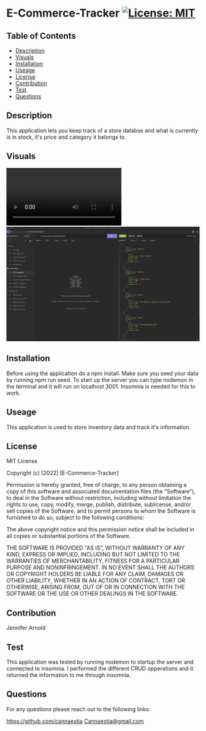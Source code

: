 # E-Commerce-Tracker [![License: MIT](https://img.shields.io/badge/License-MIT-yellow.svg)](https://opensource.org/licenses/MIT)
      
## Table of Contents
* [Description](#description)
* [Visuals](#visuals)
* [Installation](#installation)
* [Useage](#useage)
* [License](#license)
* [Contribution](#contribution)
* [Test](#test)
* [Questions](#questions)

## Description
This application lets you keep track of a store databse and what is currently is in stock, it's price and category it belongs to. 

## Visuals
![E-Commerce-Tracker-video](https://user-images.githubusercontent.com/108596767/197364326-72d48e60-0a66-4956-8a2d-fc2d3d705123.mp4)
![E-Commerce-Tracker](/images/Screen%20Shot%202022-10-17%20at%2011.23.26%20PM.png)
      
## Installation
Before using the application do a npm install. Make sure you seed your data by running npm run seed. To start up the server you can type nodemon in the terminal and it will run on localhost 3001. Insomnia is needed for this to work. 
      
## Useage
This application is used to store inventory data and track it's information.
      
## License
MIT License



Copyright (c) [2022] [E-Commerce-Tracker]

Permission is hereby granted, free of charge, to any person obtaining a copy of this software and associated documentation files (the "Software"), to deal in the Software without restriction, including without limitation the rights to use, copy, modify, merge, publish, distribute, sublicense, and/or sell copies of the Software, and to permit persons to whom the Software is furnished to do so, subject to the following conditions:

The above copyright notice and this permission notice shall be included in all copies or substantial portions of the Software.

THE SOFTWARE IS PROVIDED "AS IS", WITHOUT WARRANTY OF ANY KIND, EXPRESS OR IMPLIED, INCLUDING BUT NOT LIMITED TO THE WARRANTIES OF MERCHANTABILITY, FITNESS FOR A PARTICULAR PURPOSE AND NONINFRINGEMENT. IN NO EVENT SHALL THE AUTHORS OR COPYRIGHT HOLDERS BE LIABLE FOR ANY CLAIM, DAMAGES OR OTHER LIABILITY, WHETHER IN AN ACTION OF CONTRACT, TORT OR OTHERWISE, ARISING FROM, OUT OF OR IN CONNECTION WITH THE SOFTWARE OR THE USE OR OTHER DEALINGS IN THE SOFTWARE.
      
## Contribution
Jennifer Arnold
      
## Test
This application was tested by running nodemon to startup the server and connected to insomnia. I performed the different CRUD opperations and it returned the information to me through insomnia.
      
## Questions
For any questions please reach out to the following links:

https://github.com/cannaestia
Cannaestia@gmail.com
